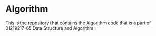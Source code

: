 # Algorithm
This is the repository that contains the Algorithm code that is a part of 01219217-65 Data Structure and Algorithm I
